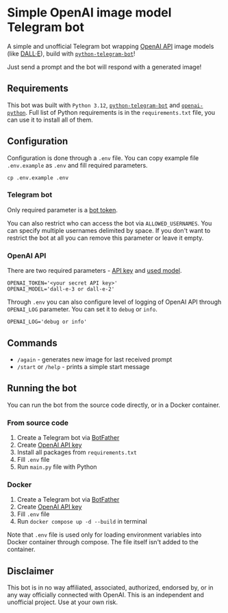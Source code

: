# Simple OpenAI image model Telegram bot

A simple and unofficial Telegram bot wrapping [OpenAI API](https://openai.com/blog/openai-api/) image models (like [DALL·E](https://openai.com/dall-e-3)), build with [`python-telegram-bot`](https://github.com/python-telegram-bot/python-telegram-bot)!

Just send a prompt and the bot will respond with a generated image!



## Requirements

This bot was built with `Python 3.12`, [`python-telegram-bot`](https://github.com/python-telegram-bot/python-telegram-bot) and [`openai-python`](https://github.com/openai/openai-python).
Full list of Python requirements is in the `requirements.txt` file, you can use it to install all of them.



## Configuration

Configuration is done through a `.env` file. You can copy example file `.env.example` as `.env` and fill required parameters.

```commandline
cp .env.example .env
```


### Telegram bot

Only required parameter is a [bot token](https://core.telegram.org/bots#creating-a-new-bot).

You can also restrict who can access the bot via `ALLOWED_USERNAMES`.
You can specify multiple usernames delimited by space.
If you don't want to restrict the bot at all you can remove this parameter or leave it empty.


### OpenAI API

There are two required parameters - [API key](https://platform.openai.com/account/api-keys) and [used model](https://platform.openai.com/docs/models/dall-e).

```dotenv
OPENAI_TOKEN='<your secret API key>'
OPENAI_MODEL='dall-e-3 or dall-e-2'
```

Through `.env` you can also configure level of logging of OpenAI API through `OPENAI_LOG` parameter.
You can set it to `debug` or `info`.
```dotenv
OPENAI_LOG='debug or info'
```



## Commands

* `/again` - generates new image for last received prompt
* `/start` or `/help` - prints a simple start message



## Running the bot

You can run the bot from the source code directly, or in a Docker container.


### From source code

1. Create a Telegram bot via [BotFather](https://core.telegram.org/bots#6-botfather)
2. Create [OpenAI API key](https://platform.openai.com/account/api-keys)
3. Install all packages from `requirements.txt`
4. Fill `.env` file
5. Run `main.py` file with Python


### Docker

1. Create a Telegram bot via [BotFather](https://core.telegram.org/bots#6-botfather)
2. Create [OpenAI API key](https://platform.openai.com/account/api-keys)
3. Fill `.env` file
4. Run `docker compose up -d --build` in terminal

Note that `.env` file is used only for loading environment variables into Docker container through compose.
The file itself isn't added to the container.



## Disclaimer

This bot is in no way affiliated, associated, authorized, endorsed by, or in any way officially connected with OpenAI.
This is an independent and unofficial project.
Use at your own risk.
